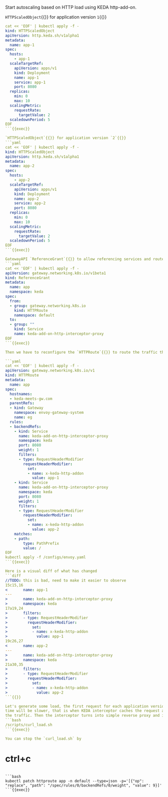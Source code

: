 Start autoscaling based on HTTP load using KEDA http-add-on.

`HTTPScaledObject`{{}} for application version `1`{{}}
```yaml
cat << 'EOF' | kubectl apply -f -
kind: HTTPScaledObject
apiVersion: http.keda.sh/v1alpha1
metadata:
  name: app-1
spec:
  hosts:
    - app-1
  scaleTargetRef:
    apiVersion: apps/v1
    kind: Deployment
    name: app-1
    service: app-1
    port: 8080
  replicas:
    min: 0
    max: 10
  scalingMetric:
    requestRate:
      targetValue: 2
  scaledownPeriod: 5
EOF
```{{exec}}

`HTTPScaledObject`{{}} for application version `2`{{}}
```yaml
cat << 'EOF' | kubectl apply -f -
kind: HTTPScaledObject
apiVersion: http.keda.sh/v1alpha1
metadata:
  name: app-2
spec:
  hosts:
    - app-2
  scaleTargetRef:
    apiVersion: apps/v1
    kind: Deployment
    name: app-2
    service: app-2
    port: 8080
  replicas:
    min: 0
    max: 10
  scalingMetric:
    requestRate:
      targetValue: 2
  scaledownPeriod: 5
EOF
```{{exec}}

GatewayAPI `ReferenceGrant`{{}} to allow referencing services and routes in a different `Namespace`{{}}
```yaml
cat << 'EOF' | kubectl apply -f -
apiVersion: gateway.networking.k8s.io/v1beta1
kind: ReferenceGrant
metadata:
  name: app
  namespace: keda
spec:
  from:
  - group: gateway.networking.k8s.io
    kind: HTTPRoute
    namespace: default
  to:
  - group: ""
    kind: Service
    name: keda-add-on-http-interceptor-proxy
EOF
```{{exec}}

Then we have to reconfigure the `HTTPRoute`{{}} to route the traffic through KEDA interceptor

```yaml
cat << 'EOF' | kubectl apply -f -
apiVersion: gateway.networking.k8s.io/v1
kind: HTTPRoute
metadata:
  name: app
spec:
  hostnames:
  - keda-meets-gw.com
  parentRefs:
  - kind: Gateway
    namespace: envoy-gateway-system
    name: eg
  rules:
  - backendRefs:
    - kind: Service
      name: keda-add-on-http-interceptor-proxy 
      namespace: keda
      port: 8080
      weight: 1
      filters: 
      - type: RequestHeaderModifier
        requestHeaderModifier:
          set:
          - name: x-keda-http-addon
            value: app-1
    - kind: Service
      name: keda-add-on-http-interceptor-proxy 
      namespace: keda
      port: 8080
      weight: 1
      filters: 
      - type: RequestHeaderModifier
        requestHeaderModifier:
          set:
          - name: x-keda-http-addon
            value: app-2
    matches:
    - path:
        type: PathPrefix
        value: /
EOF
kubectl apply -f /configs/envoy.yaml
```{{exec}}

Here is a visual diff of what has changed
```diff
//TODO: this is bad, need to make it easier to observe
15c15,16
<       name: app-1
---
>       name: keda-add-on-http-interceptor-proxy 
>       namespace: keda
17a19,24
>       filters: 
>       - type: RequestHeaderModifier
>         requestHeaderModifier:
>           set:
>           - name: x-keda-http-addon
>             value: app-1
19c26,27
<       name: app-2
---
>       name: keda-add-on-http-interceptor-proxy 
>       namespace: keda
21a30,35
>       filters: 
>       - type: RequestHeaderModifier
>         requestHeaderModifier:
>           set:
>           - name: x-keda-http-addon
>             value: app-2
```{{}}

Let's generate some load, the first request for each application version will experience cold start of and the initial response
time will be slower, that is when KEDA interceptor caches the request and waits for the application to become ready to serve
the traffic. Then the interceptor turns into simple reverse proxy and its impact on traffic speed reduces.
```bash
/scripts/curl_load.sh
```{{exec}}

You can stop the `curl_load.sh` by
```
# ctrl+c
```{{exec interrupt}}

```bash
kubectl patch httproute app -n default --type=json -p='[{"op": "replace", "path": "/spec/rules/0/backendRefs/0/weight", "value": 9}]'
```{{exec}}
